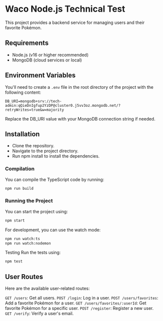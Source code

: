 # Waco Node.js Technical Test

This project provides a backend service for managing users and their favorite Pokémon.

## Requirements

- Node.js (v16 or higher recommended)
- MongoDB (cloud services or local)

## Environment Variables

You'll need to create a `.env` file in the root directory of the project with the following content:

```env
DB_URI=mongodb+srv://tech-admin:qQieDnIgfup2YzDP@cluster0.j5vv3oz.mongodb.net/?retryWrites=true&w=majority
```
Replace the DB_URI value with your MongoDB connection string if needed.

## Installation
- Clone the repository.
- Navigate to the project directory.
- Run npm install to install the dependencies.

### Compilation
You can compile the TypeScript code by running:

```bash
npm run build
```

### Running the Project

You can start the project using:

```bash
npm start
```

For development, you can use the watch mode:

```bash
npm run watch:ts
npm run watch:nodemon
```
Testing
Run the tests using:

```bash
npm test
```

## User Routes
Here are the available user-related routes:

`GET /users`: Get all users.
`POST /login`: Log in a user.
`POST /users/favorites`: Add a favorite Pokémon for a user.
`GET /users/favorites/:userId`: Get favorite Pokémon for a specific user.
`POST /register`: Register a new user.
`GET /verify`: Verify a user's email.
